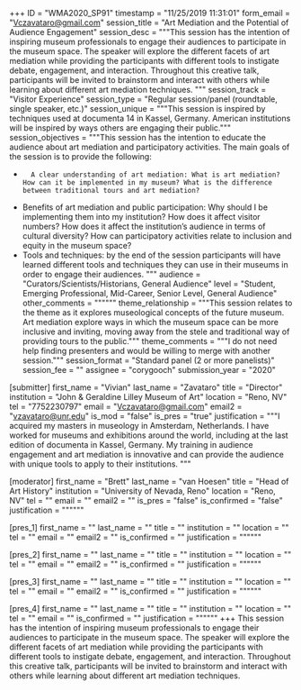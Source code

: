 +++
ID = "WMA2020_SP91"
timestamp = "11/25/2019 11:31:01"
form_email = "Vczavataro@gmail.com"
session_title = "Art Mediation and the Potential of Audience Engagement"
session_desc = """This session has the intention of inspiring museum professionals to engage their audiences to participate in the museum space. The speaker will explore the different facets of art mediation while providing the participants with different tools to instigate debate, engagement, and interaction. Throughout this creative talk, participants will be invited to brainstorm and interact with others while learning about different art mediation techniques. """
session_track = "Visitor Experience"
session_type = "Regular session/panel (roundtable, single speaker, etc.)"
session_unique = """This session is inspired by techniques used at documenta 14 in Kassel, Germany. American institutions will be inspired by ways others are engaging their public."""
session_objectives = """This session has the intention to educate the audience about art mediation and participatory activities. The main goals of the session is to provide the following:
-       A clear understanding of art mediation: What is art mediation? How can it be implemented in my museum? What is the difference between traditional tours and art mediation?
-	Benefits of art mediation and public participation: Why should I be implementing them into my institution? How does it affect visitor numbers? How does it affect the institution’s audience in terms of cultural diversity? How can participatory activities relate to inclusion and equity in the museum space?
-	Tools and techniques: by the end of the session participants will have learned different tools and techniques they can use in their museums in order to engage their audiences.
"""
audience = "Curators/Scientists/Historians, General Audience"
level = "Student, Emerging Professional, Mid-Career, Senior Level, General Audience"
other_comments = """"""
theme_relationship = """This session relates to the theme as it explores museological concepts of the future museum. Art mediation explore ways in which the museum space can be more inclusive and inviting, moving away from the stele and traditional way of providing tours to the public."""
theme_comments = """I do not need help finding presenters and would be willing to merge with another session."""
session_format = "Standard panel (2 or more panelists)"
session_fee = ""
assignee = "corygooch"
submission_year = "2020"

[submitter]
first_name = "Vivian"
last_name = "Zavataro"
title = "Director"
institution = "John & Geraldine Lilley Museum of Art"
location = "Reno, NV"
tel = "7752230797"
email = "Vczavataro@gmail.com"
email2 = "vzavataro@unr.edu"
is_mod = "false"
is_pres = "true"
justification = """I acquired my masters in museology in Amsterdam, Netherlands. I have worked for museums and exhibitions around the world, including at the last edition of documenta in Kassel, Germany. My training in audience engagement and art mediation is innovative and can provide the audience with unique tools to apply to their institutions. """

[moderator]
first_name = "Brett"
last_name = "van Hoesen"
title = "Head of Art History"
institution = "University of Nevada, Reno"
location = "Reno, NV"
tel = ""
email = ""
email2 = ""
is_pres = "false"
is_confirmed = "false"
justification = """"""

[pres_1]
first_name = ""
last_name = ""
title = ""
institution = ""
location = ""
tel = ""
email = ""
email2 = ""
is_confirmed = ""
justification = """"""

[pres_2]
first_name = ""
last_name = ""
title = ""
institution = ""
location = ""
tel = ""
email = ""
email2 = ""
is_confirmed = ""
justification = """"""

[pres_3]
first_name = ""
last_name = ""
title = ""
institution = ""
location = ""
tel = ""
email = ""
email2 = ""
is_confirmed = ""
justification = """"""

[pres_4]
first_name = ""
last_name = ""
title = ""
institution = ""
location = ""
tel = ""
email = ""
is_confirmed = ""
justification = """"""
+++
This session has the intention of inspiring museum professionals to engage their audiences to participate in the museum space. The speaker will explore the different facets of art mediation while providing the participants with different tools to instigate debate, engagement, and interaction. Throughout this creative talk, participants will be invited to brainstorm and interact with others while learning about different art mediation techniques. 